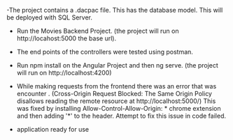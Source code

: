 -The project contains a .dacpac file. This has the database model. This will be deployed with SQL Server. 

- Run the Movies Backend Project. (the project will run on http://locahost:5000 the base url).

- The end points of the controllers were tested using postman.

- Run npm install on the Angular Project and then ng serve. (the project will run on  http://localhost:4200)

- While making requests from the frontend  there was an error that was encounter . (Cross-Origin Request Blocked: The Same Origin Policy disallows reading the remote resource at http://localhost:5000/)
  This was fixed by installing Allow-Control-Allow-Origin: * chrome extension and then adding '*' to the header. Attempt to fix this issue in code failed.
  
- application ready for use
  
  



